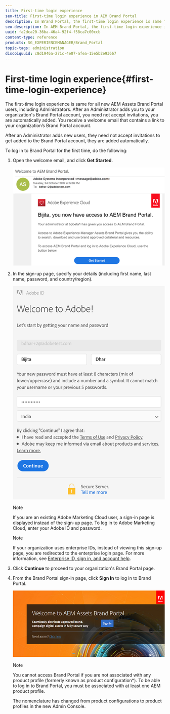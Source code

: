 ```yaml
---
title: First-time login experience
seo-title: First-time login experience in AEM Brand Portal
description: In Brand Portal, the first-time login experience is same for all new AEM Assets Brand Portal users, including Administrators. 
seo-description: In AEM Brand Portal, the first-time login experience is same for all new AEM Assets Brand Portal users, including Administrators. 
uuid: fa2dca20-36ba-46a4-92f4-f58ca7c00ccb
content-type: reference
products: SG_EXPERIENCEMANAGER/Brand_Portal
topic-tags: administration
discoiquuid: c8d1946a-271c-4e07-afea-15e5b2e93667
---
```


# First-time login experience{#first-time-login-experience}

The first-time login experience is same for all new AEM Assets Brand Portal users, including Administrators. After an Administrator adds you to your organization's Brand Portal account, you need not accept invitations, you are automatically added. You receive a welcome email that contains a link to your organization’s Brand Portal account.

After an Administrator adds new users, they need not accept invitations to get added to the Brand Portal account, they are added automatically.

To log in to Brand Portal for the first time, do the following:

1. Open the welcome email, and click **Get Started**.

   ![](assets/onboarding_welcomeemail.png)

1. In the sign-up page, specify your details (including first name, last name, password, and country/region). 

   ![](assets/onboarding_sign_uppage.png)

   >[!NOTE]
   >
   >If you are an existing Adobe Marketing Cloud user, a sign-in page is displayed instead of the sign-up page. To log in to Adobe Marketing Cloud, enter your Adobe ID and password.

   >[!NOTE]
   >
   >If your organization uses enterprise IDs, instead of viewing this sign-up page, you are redirected to the enterprise login page. For more information, see [Enterprise ID, sign in, and account help](https://helpx.adobe.com/enterprise/kb/enterprise-id-faq.html).

1. Click **Continue** to proceed to your organization's Brand Portal page.
1. From the Brand Portal sign-in page, click **Sign In** to log in to Brand Portal.

   ![](assets/Signin-onboarding.png)

   >[!NOTE]
   >
   >You cannot access Brand Portal if you are not associated with any product profile (formerly known as product configuration&#42;). To be able to log in to Brand Portal, you must be associated with at least one AEM product profile.
   >
   >The nomenclature has changed from product configurations to product profiles in the new Admin Console.

